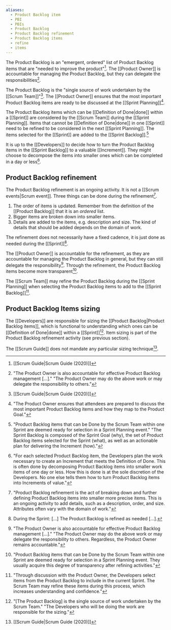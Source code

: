 ```yaml
---
aliases:
  - Product Backlog item
  - PBI
  - PBIs
  - Product Backlog
  - Product Backlog refinement
  - Product Backlog items
  - refine
  - items
---
```

The Product Backlog is an "emergent, ordered" list of Product Backlog items that are "needed to improve the product"[^scrum-guide-2020]. The [[Product Owner]] is accountable for managing the Product Backlog, but they can delegate the responsibilities[^po-responsible-backlog].

[^po-responsible-backlog]: "The Product Owner is also accountable for effective Product Backlog management \[...\]." "The Product Owner may do the above work or may delegate the responsibility to others."[^scrum-guide-2020]

The Product Backlog is the "single source of work undertaken by the [[Scrum Team]]"[^scrum-guide-2020]. The [[Product Owner]] ensures that the most important Product Backlog items are ready to be discussed at the [[Sprint Planning]][^po-pbi-ready].

[^po-pbi-ready]:"The Product Owner ensures that attendees are prepared to discuss the most important Product Backlog items and how they map to the Product Goal."[^scrum-guide-2020]

The Product Backlog items which can be [[Definition of Done|done]] within a [[Sprint]] are considered by the [[Scrum Team]] during the [[Sprint Planning]]. Items that cannot be [[Definition of Done|done]] in one [[Sprint]] need to be refined to be considered in the next [[Sprint Planning]]. The items selected for the [[Sprint]] are added to the [[Sprint Backlog]].[^pbi-planning]

[^pbi-planning]:"Product Backlog items that can be Done by the Scrum Team within one Sprint are deemed ready for selection in a Sprint Planning event." "The Sprint Backlog is composed of the Sprint Goal (why), the set of Product Backlog items selected for the Sprint (what), as well as an actionable plan for delivering the Increment (how)."[^scrum-guide-2020]

It is up to the [[Developers]] to decide how to turn the Product Backlog items in the [[Sprint Backlog]] to a valuable [[Increment]]. They might choose to decompose the items into smaller ones which can be completed in a day or less[^items-decomposing].

[^items-decomposing]: "For each selected Product Backlog item, the Developers plan the work necessary to create an Increment that meets the Definition of Done. This is often done by decomposing Product Backlog items into smaller work items of one day or less. How this is done is at the sole discretion of the Developers. No one else tells them how to turn Product Backlog items into Increments of value."[^scrum-guide-2020]

## Product Backlog refinement

The Product Backlog refinement is an ongoing activity. It is not a [[Scrum events|Scrum event]]. Three things can be done during the refinement[^refinement-definition].
1. The order of items is updated. Remember from the definition of the [[Product Backlog]] that it is an *ordered* list.
2. Bigger items are broken down into smaller items.
3. Details are added to the items, e.g. description and size. The kind of details that should be added depends on the domain of work.

[^refinement-definition]: "Product Backlog refinement is the act of breaking down and further defining Product Backlog items into smaller more precise items. This is an ongoing activity to add details, such as a description, order, and size. Attributes often vary with the domain of work."[^scrum-guide-2020]

The refinement does not necessarily have a fixed cadence, it is just done as needed during the [[Sprint]][^refinement-as-needed].

[^refinement-as-needed]: During the Sprint: \[...\] The Product Backlog is refined as needed \[...\].

The [[Product Owner]] is accountable for the refinement, as they are accountable for managing the Product Backlog in general, but they can still delegate the responsibility[^po-accountable-refinement].
Through the refinement, the Product Backlog items become more transparent[^refinement-transparency].

[^po-accountable-refinement]: "The Product Owner is also accountable for effective Product Backlog management \[...\]." "The Product Owner may do the above work or may delegate the responsibility to others. Regardless, the Product Owner remains accountable."[^scrum-guide-2020]
[^refinement-transparency]: "Product Backlog items that can be Done by the Scrum Team within one Sprint are deemed ready for selection in a Sprint Planning event. They usually acquire this degree of transparency after refining activities."[^scrum-guide-2020]

The [[Scrum Team]] may refine the Product Backlog during the [[Sprint Planning]] when selecting the Product Backlog items to add to the [[Sprint Backlog]][^refinement-sprint-plan].

[^refinement-sprint-plan]: "Through discussion with the Product Owner, the Developers select items from the Product Backlog to include in the current Sprint. The Scrum Team may refine these items during this process, which increases understanding and confidence."[^scrum-guide-2020]
## Product Backlog Items sizing

The [[Developers]] are responsible for sizing the [[Product Backlog|Product Backlog items]], which is functional to understanding which ones can be [[Definition of Done|done]] within a [[Sprint]][^developers-sizing]. Item sizing is part of the Product Backlog refinement activity (see previous section).

[^developers-sizing]:"\[The Product Backlog\] is the single source of work undertaken by the Scrum Team." "The Developers who will be doing the work are responsible for the sizing."[^scrum-guide-2020]

The [[Scrum Guide]] does not mandate any particular sizing technique[^scrum-guide-2020].


[^scrum-guide-2020]: [[Scrum Guide|Scrum Guide (2020)]]
